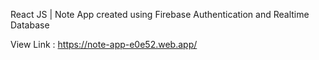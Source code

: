 React JS | Note App created using Firebase Authentication and Realtime Database

View Link : https://note-app-e0e52.web.app/
